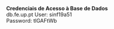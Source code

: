 **Credenciais de Acesso à Base de Dados**<br>
db.fe.up.pt
User: sinf19a51 <br>
Password: tlGAFtWb <br>